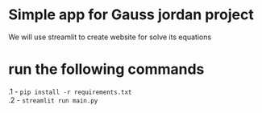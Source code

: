 # Simple app for Gauss jordan project 
We will use streamlit to create website for solve its equations 

# run the following commands
.1 - `pip install -r requirements.txt` <br>
.2 - `streamlit run main.py`



